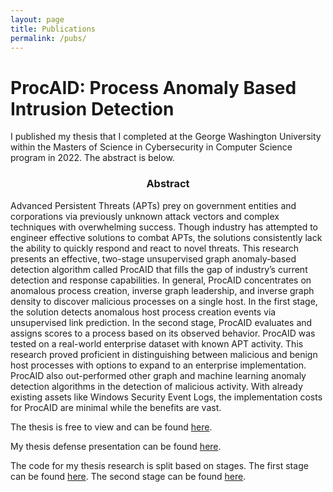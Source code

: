 ```yaml
---
layout: page
title: Publications
permalink: /pubs/
---
```


# ProcAID: Process Anomaly Based Intrusion Detection
I published my thesis that I completed at the George Washington University within the Masters of Science in Cybersecurity in Computer Science program in 2022. The abstract is below. 

<h3 style="text-align:center;">Abstract</h3>
Advanced Persistent Threats (APTs) prey on government entities and corporations via previously unknown attack vectors and complex techniques with overwhelming success. Though industry has attempted to engineer effective solutions to combat APTs, the solutions consistently lack the ability to quickly respond and react to novel threats. This research presents an effective, two-stage unsupervised graph anomaly-based detection algorithm called ProcAID that fills the gap of industry’s current detection and response capabilities. In general, ProcAID concentrates on anomalous process creation, inverse graph leadership, and inverse graph density to discover malicious processes on a single host. In the first stage, the solution detects anomalous host process creation events via unsupervised link prediction. In the second stage, ProcAID evaluates and assigns scores to a process based on its observed behavior. ProcAID was tested on a real-world enterprise dataset with known APT activity. This research proved proficient in distinguishing between malicious and benign host processes with options to expand to an enterprise implementation. ProcAID also out-performed other graph and machine learning anomaly detection algorithms in the detection of malicious activity. With already existing assets like Windows Security Event Logs, the implementation costs for ProcAID are minimal while the benefits are vast.  

The thesis is free to view and can be found [here](https://www.proquest.com/openview/e4ce5ff777fc5943a8b4624677b3cad1/1?pq-origsite=gscholar&cbl=18750&diss=y).   

My thesis defense presentation can be found [here](https://github.com/ajread4/procaid_presentations).   

The code for my thesis research is split based on stages. The first stage can be found [here](https://github.com/ajread4/procaid_stage1). The second stage can be found [here](https://github.com/ajread4/procaid_stage2).   